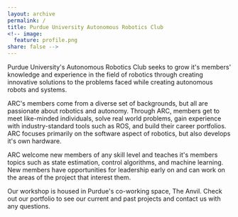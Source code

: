 ```yaml
---
layout: archive
permalink: /
title: Purdue University Autonomous Robotics Club
<!-- image:
  feature: profile.png
share: false -->
---
```


Purdue University's Autonomous Robotics Club seeks to grow it's members' knowledge and experience in the field of robotics through creating innovative solutions to the problems faced while creating autonomous robots and systems.

ARC's members come from a diverse set of backgrounds, but all are passionate about robotics and autonomy. Through ARC, members get to meet like-minded individuals, solve real world problems, gain experience with industry-standard tools such as ROS, and build their career portfolios. ARC focuses primarily on the software aspect of robotics, but also develops it's own hardware.

ARC welcome new members of any skill level and teaches it's members topics such as state estimation, control algorithms, and machine learning. New members have opportunities for leadership early on and can work on the areas of the project that interest them.

Our workshop is housed in Purdue's co-working space, The Anvil. Check out our portfolio to see our current and past projects and contact us with any questions.
